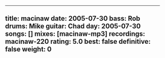 
---
title: macinaw
date: 2005-07-30
bass:	Rob
drums:	Mike
guitar:	Chad
day: 2005-07-30
songs: []
mixes: [macinaw-mp3]
recordings: macinaw-220
rating: 5.0
best: false
definitive: false
weight: 0
---
